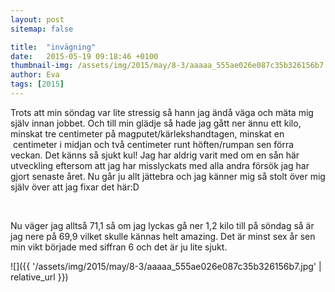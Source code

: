 ```yaml
---
layout: post
sitemap: false

title:  "invägning"
date:   2015-05-19 09:18:46 +0100
thumbnail-img: /assets/img/2015/may/8-3/aaaaa_555ae026e087c35b326156b7.jpg
author: Eva
tags: [2015]
---
```


Trots att min söndag var lite stressig så hann jag ändå väga och mäta mig själv innan jobbet. Och till min glädje så hade jag gått ner ännu ett kilo, minskat tre centimeter på magputet/kärlekshandtagen, minskat en  centimeter i midjan och två centimeter runt höften/rumpan sen förra veckan. Det känns så sjukt kul! Jag har aldrig varit med om en sån här utveckling eftersom att jag har misslyckats med alla andra försök jag har gjort senaste året. Nu går ju allt jättebra och jag känner mig så stolt över mig själv över att jag fixar det här:D 




 




Nu väger jag alltså 71,1 så om jag lyckas gå ner 1,2 kilo till på söndag så är jag nere på 69,9 vilket skulle kännas helt amazing. Det är minst sex år sen min vikt började med siffran 6 och det är ju lite sjukt.

![]({{ '/assets/img/2015/may/8-3/aaaaa_555ae026e087c35b326156b7.jpg'  | relative_url }})

